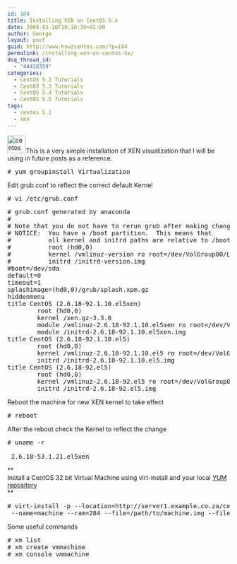 ```yaml
---
id: 104
title: Installing XEN on CentOS 5.x
date: 2009-03-16T19:16:39+02:00
author: George
layout: post
guid: http://www.how2centos.com/?p=104
permalink: /installing-xen-on-centos-5x/
dsq_thread_id:
  - "44438359"
categories:
  - CentOS 5.2 Tutorials
  - CentOS 5.3 Tutorials
  - CentOS 5.4 Tutorials
  - CentOS 5.5 Tutorials
tags:
  - centos 5.2
  - xen
---
```

[<img loading="lazy" src="http://www.how2centos.com/wp-content/uploads/2009/05/centos.gif" alt="centos" title="centos" width="42" height="40" class="alignleft size-full wp-image-225" />](http://www.how2centos.com/wp-content/uploads/2009/05/centos.gif)This is a very simple installation of XEN visualization that I will be using in future posts as a reference.

<!--more-->

<pre class="toolbar:2 nums:false nums-toggle:false theme:github font:droid-sans-mono whitespace-before:1 whitespace-after:1 lang:default decode:true"># yum groupinstall Virtualization
</pre>

Edit grub.conf to reflect the correct default Kernel

<pre class="toolbar:2 nums:false nums-toggle:false theme:github font:droid-sans-mono whitespace-before:1 whitespace-after:1 lang:default decode:true"># vi /etc/grub.conf
</pre>

<pre class="theme:github font:droid-sans-mono lang:vim decode:true" ># grub.conf generated by anaconda
#
# Note that you do not have to rerun grub after making changes to this file
# NOTICE:  You have a /boot partition.  This means that
#          all kernel and initrd paths are relative to /boot/, eg.
#          root (hd0,0)
#          kernel /vmlinuz-version ro root=/dev/VolGroup00/LogVol00
#          initrd /initrd-version.img
#boot=/dev/sda
default=0
timeout=1
splashimage=(hd0,0)/grub/splash.xpm.gz
hiddenmenu
title CentOS (2.6.18-92.1.10.el5xen)
        root (hd0,0)
        kernel /xen.gz-3.3.0
        module /vmlinuz-2.6.18-92.1.10.el5xen ro root=/dev/VolGroup00/LogVol00
        module /initrd-2.6.18-92.1.10.el5xen.img
title CentOS (2.6.18-92.1.10.el5)
        root (hd0,0)
        kernel /vmlinuz-2.6.18-92.1.10.el5 ro root=/dev/VolGroup00/LogVol00
        initrd /initrd-2.6.18-92.1.10.el5.img
title CentOS (2.6.18-92.el5)
        root (hd0,0)
        kernel /vmlinuz-2.6.18-92.el5 ro root=/dev/VolGroup00/LogVol00
        initrd /initrd-2.6.18-92.el5.img
</pre>

Reboot the machine for new XEN kernel to take effect

<pre class="toolbar:2 nums:false nums-toggle:false theme:github font:droid-sans-mono whitespace-before:1 whitespace-after:1 lang:default decode:true"># reboot
</pre>

After the reboot check the Kernel to reflect the change

<pre class="toolbar:2 nums:false nums-toggle:false theme:github font:droid-sans-mono whitespace-before:1 whitespace-after:1 lang:default decode:true"># uname -r

 2.6.18-53.1.21.el5xen
</pre>

**  
Install a CentOS 32 bit Virtual Machine using virt-install and your local [YUM repository](http://www.how2centos.com/creating-a-local-yum-repository-on-centos-5x/)  
** 

<pre class="toolbar:2 nums:false nums-toggle:false theme:github font:droid-sans-mono whitespace-before:1 whitespace-after:1 lang:default decode:true"># virt-install -p --location=http://server1.example.co.za/centos/5/os/i386 --noautoconsole \
 --name=machine --ram=284 --file=/path/to/machine.img --file-size=5 --nographics -b xenbr0
</pre>

Some useful commands

<pre class="toolbar:2 nums:false nums-toggle:false theme:github font:droid-sans-mono whitespace-before:1 whitespace-after:1 lang:default decode:true"># xm list
# xm create vmmachine
# xm console vmmachine
</pre>